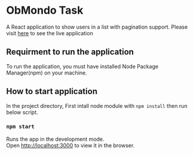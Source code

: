 # ObMondo Task

A React application to show users in a list with pagination support. Please visit [here](https://madhavkabra.github.io/obmondo-task/) to see the live application

## Requirment to run the application

To run the application, you must have installed Node Package Manager(npm) on your machine.

## How to start application

In the project directory, First intall node module with `npm install` then run below script.

### `npm start`

Runs the app in the development mode.\
Open [http://localhost:3000](http://localhost:3000) to view it in the browser.
